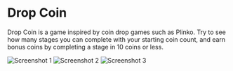 # Drop Coin

Drop Coin is a game inspired by coin drop games such as Plinko. Try to see how many stages you can complete with your starting coin count, and earn bonus coins by completing a stage in 10 coins or less.

![Screenshot 1](https://carsonk.net/content/works/games/drop-coin/Screenshot1.gif) ![Screenshot 2](https://carsonk.net/content/works/games/drop-coin/Screenshot2.gif) ![Screenshot 3](https://carsonk.net/content/works/games/drop-coin/Screenshot3.gif)